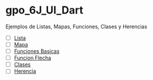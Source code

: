 # gpo_6J_UI_Dart
Ejemplos de Listas, Mapas, Funciones, Clases y Herencias
- [ ] [Lista](https://dartpad.dartlang.org/3945e0c9c96d2543991a5d17147592c0)
- [ ] [Mapa](https://dartpad.dartlang.org/cee09ed6a2bd4b99e56cbff2fd713f91)
- [ ] [Funciones Basicas](https://dartpad.dartlang.org/af55a9934f99b52d2d02857f0e855f6a)
- [ ] [Funcion Flecha](https://dartpad.dartlang.org/af55a9934f99b52d2d02857f0e855f6a)
- [ ] [Clases](https://dartpad.dartlang.org/4def20769367bd24644cee81631da233)
- [ ] [Herencia](https://dartpad.dartlang.org/eac90e06250a52175d006d255e80c1f9)
